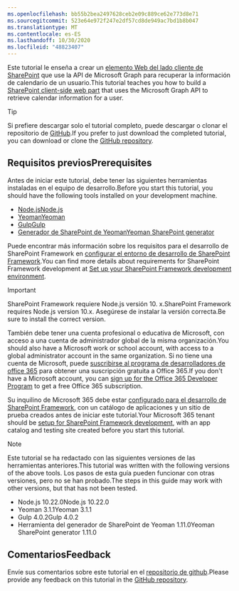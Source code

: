 ```yaml
---
ms.openlocfilehash: bb55b2bea2497628ceb2e09c889ce62e773d8e71
ms.sourcegitcommit: 523e64e972f247e2df57cd8de949ac7bd1b8b047
ms.translationtype: MT
ms.contentlocale: es-ES
ms.lasthandoff: 10/30/2020
ms.locfileid: "48823407"
---
```

<!-- markdownlint-disable MD002 MD041 -->

<span data-ttu-id="49141-101">Este tutorial le enseña a crear un [elemento Web del lado cliente de SharePoint](https://docs.microsoft.com/sharepoint/dev/spfx/web-parts/overview-client-side-web-parts) que use la API de Microsoft Graph para recuperar la información de calendario de un usuario.</span><span class="sxs-lookup"><span data-stu-id="49141-101">This tutorial teaches you how to build a [SharePoint client-side web part](https://docs.microsoft.com/sharepoint/dev/spfx/web-parts/overview-client-side-web-parts) that uses the Microsoft Graph API to retrieve calendar information for a user.</span></span>

> [!TIP]
> <span data-ttu-id="49141-102">Si prefiere descargar solo el tutorial completo, puede descargar o clonar el repositorio de [GitHub](https://github.com/microsoftgraph/msgraph-training-spfx).</span><span class="sxs-lookup"><span data-stu-id="49141-102">If you prefer to just download the completed tutorial, you can download or clone the [GitHub repository](https://github.com/microsoftgraph/msgraph-training-spfx).</span></span>

## <a name="prerequisites"></a><span data-ttu-id="49141-103">Requisitos previos</span><span class="sxs-lookup"><span data-stu-id="49141-103">Prerequisites</span></span>

<span data-ttu-id="49141-104">Antes de iniciar este tutorial, debe tener las siguientes herramientas instaladas en el equipo de desarrollo.</span><span class="sxs-lookup"><span data-stu-id="49141-104">Before you start this tutorial, you should have the following tools installed on your development machine.</span></span>

- [<span data-ttu-id="49141-105">Node.js</span><span class="sxs-lookup"><span data-stu-id="49141-105">Node.js</span></span>](https://nodejs.org/en/download/releases/)
- [<span data-ttu-id="49141-106">Yeoman</span><span class="sxs-lookup"><span data-stu-id="49141-106">Yeoman</span></span>](https://yeoman.io/)
- [<span data-ttu-id="49141-107">Gulp</span><span class="sxs-lookup"><span data-stu-id="49141-107">Gulp</span></span>](https://gulpjs.com/)
- [<span data-ttu-id="49141-108">Generador de SharePoint de Yeoman</span><span class="sxs-lookup"><span data-stu-id="49141-108">Yeoman SharePoint generator</span></span>](https://docs.microsoft.com/sharepoint/dev/spfx/toolchain/scaffolding-projects-using-yeoman-sharepoint-generator)

<span data-ttu-id="49141-109">Puede encontrar más información sobre los requisitos para el desarrollo de SharePoint Framework en [configurar el entorno de desarrollo de SharePoint Framework](https://docs.microsoft.com/sharepoint/dev/spfx/set-up-your-development-environment).</span><span class="sxs-lookup"><span data-stu-id="49141-109">You can find more details about requirements for SharePoint Framework development at [Set up your SharePoint Framework development environment](https://docs.microsoft.com/sharepoint/dev/spfx/set-up-your-development-environment).</span></span>

> [!IMPORTANT]
> <span data-ttu-id="49141-110">SharePoint Framework requiere Node.js versión 10. x.</span><span class="sxs-lookup"><span data-stu-id="49141-110">SharePoint Framework requires Node.js version 10.x.</span></span> <span data-ttu-id="49141-111">Asegúrese de instalar la versión correcta.</span><span class="sxs-lookup"><span data-stu-id="49141-111">Be sure to install the correct version.</span></span>

<span data-ttu-id="49141-112">También debe tener una cuenta profesional o educativa de Microsoft, con acceso a una cuenta de administrador global de la misma organización.</span><span class="sxs-lookup"><span data-stu-id="49141-112">You should also have a Microsoft work or school account, with access to a global administrator account in the same organization.</span></span> <span data-ttu-id="49141-113">Si no tiene una cuenta de Microsoft, puede [suscribirse al programa de desarrolladores de office 365](https://developer.microsoft.com/office/dev-program) para obtener una suscripción gratuita a Office 365.</span><span class="sxs-lookup"><span data-stu-id="49141-113">If you don't have a Microsoft account, you can [sign up for the Office 365 Developer Program](https://developer.microsoft.com/office/dev-program) to get a free Office 365 subscription.</span></span>

<span data-ttu-id="49141-114">Su inquilino de Microsoft 365 debe estar [configurado para el desarrollo de SharePoint Framework](https://docs.microsoft.com/sharepoint/dev/spfx/set-up-your-developer-tenant), con un catálogo de aplicaciones y un sitio de prueba creados antes de iniciar este tutorial.</span><span class="sxs-lookup"><span data-stu-id="49141-114">Your Microsoft 365 tenant should be [setup for SharePoint Framework development](https://docs.microsoft.com/sharepoint/dev/spfx/set-up-your-developer-tenant), with an app catalog and testing site created before you start this tutorial.</span></span>

> [!NOTE]
> <span data-ttu-id="49141-115">Este tutorial se ha redactado con las siguientes versiones de las herramientas anteriores.</span><span class="sxs-lookup"><span data-stu-id="49141-115">This tutorial was written with the following versions of the above tools.</span></span> <span data-ttu-id="49141-116">Los pasos de esta guía pueden funcionar con otras versiones, pero no se han probado.</span><span class="sxs-lookup"><span data-stu-id="49141-116">The steps in this guide may work with other versions, but that has not been tested.</span></span>
>
> - <span data-ttu-id="49141-117">Node.js 10.22.0</span><span class="sxs-lookup"><span data-stu-id="49141-117">Node.js 10.22.0</span></span>
> - <span data-ttu-id="49141-118">Yeoman 3.1.1</span><span class="sxs-lookup"><span data-stu-id="49141-118">Yeoman 3.1.1</span></span>
> - <span data-ttu-id="49141-119">Gulp 4.0.2</span><span class="sxs-lookup"><span data-stu-id="49141-119">Gulp 4.0.2</span></span>
> - <span data-ttu-id="49141-120">Herramienta del generador de SharePoint de Yeoman 1.11.0</span><span class="sxs-lookup"><span data-stu-id="49141-120">Yeoman SharePoint generator 1.11.0</span></span>

## <a name="feedback"></a><span data-ttu-id="49141-121">Comentarios</span><span class="sxs-lookup"><span data-stu-id="49141-121">Feedback</span></span>

<span data-ttu-id="49141-122">Envíe sus comentarios sobre este tutorial en el [repositorio de github](https://github.com/microsoftgraph/msgraph-training-spfx).</span><span class="sxs-lookup"><span data-stu-id="49141-122">Please provide any feedback on this tutorial in the [GitHub repository](https://github.com/microsoftgraph/msgraph-training-spfx).</span></span>
